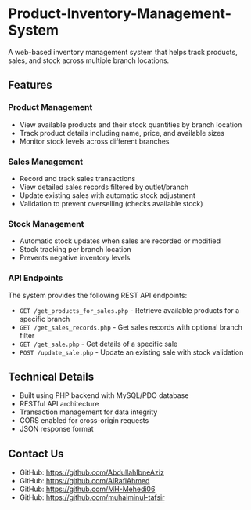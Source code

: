 # Product-Inventory-Management-System

A web-based inventory management system that helps track products, sales, and stock across multiple branch locations.

## Features

### Product Management
- View available products and their stock quantities by branch location
- Track product details including name, price, and available sizes
- Monitor stock levels across different branches

### Sales Management 
- Record and track sales transactions
- View detailed sales records filtered by outlet/branch
- Update existing sales with automatic stock adjustment
- Validation to prevent overselling (checks available stock)

### Stock Management
- Automatic stock updates when sales are recorded or modified
- Stock tracking per branch location
- Prevents negative inventory levels

### API Endpoints

The system provides the following REST API endpoints:

- `GET /get_products_for_sales.php` - Retrieve available products for a specific branch
- `GET /get_sales_records.php` - Get sales records with optional branch filter
- `GET /get_sale.php` - Get details of a specific sale
- `POST /update_sale.php` - Update an existing sale with stock validation

## Technical Details

- Built using PHP backend with MySQL/PDO database
- RESTful API architecture
- Transaction management for data integrity
- CORS enabled for cross-origin requests
- JSON response format

## Contact Us
- GitHub: https://github.com/AbdullahIbneAziz
- GitHub: https://github.com/AlRafiAhmed
- GitHub: https://github.com/MH-Mehedi06
- GitHub: https://github.com/muhaiminul-tafsir